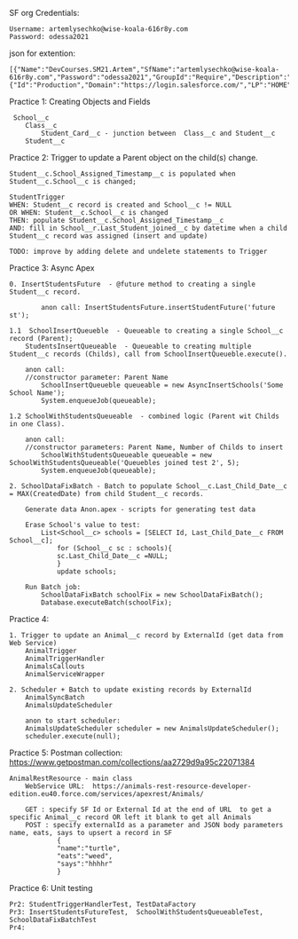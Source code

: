 SF org Credentials:
    
    Username: artemlysechko@wise-koala-616r8y.com
    Password: odessa2021

json for extention:
    
    [{"Name":"DevCourses.SM21.Artem","SfName":"artemlysechko@wise-koala-616r8y.com","Password":"odessa2021","GroupId":"Require","Description":"","orgId":"","Type":{"Id":"Production","Domain":"https://login.salesforce.com/","LP":"HOME","landingPageOtherUrl":""}}]

Practice 1: Creating Objects and Fields
       
     School__c
        Class__c
            Student_Card__c - junction between  Class__c and Student__c
        Student__c

Practice 2: Trigger to update a Parent object on the child(s) change.

    Student__c.School_Assigned_Timestamp__c is populated when Student__c.School__c is changed;

    StudentTrigger
    WHEN: Student__c record is created and School__c != NULL
    OR WHEN: Student__c.School__c is changed 
    THEN: populate Student__c.School_Assigned_Timestamp__c
    AND: fill in School__r.Last_Student_joined__c by datetime when a child Student__c record was assigned (insert and update)

    TODO: improve by adding delete and undelete statements to Trigger

Practice 3: Async Apex
    
    0. InsertStudentsFuture  - @future method to creating a single Student__c record.

            anon call: InsertStudentsFuture.insertStudentFuture('future st');

    1.1  SchoolInsertQueueble  - Queueable to creating a single School__c record (Parent);
        StudentsInsertQueueable  - Queueable to creating multiple Student__c records (Childs), call from SchoolInsertQueueble.execute().

        anon call: 
        //constructor parameter: Parent Name
            SchoolInsertQueueble queueable = new AsyncInsertSchools('Some School Name');
            System.enqueueJob(queueable);

    1.2 SchoolWithStudentsQueueable  - combined logic (Parent wit Childs in one Class).

        anon call: 
        //constructor parameters: Parent Name, Number of Childs to insert 
            SchoolWithStudentsQueueable queueable = new SchoolWithStudentsQueueable('Queuebles joined test 2', 5);
            System.enqueueJob(queueable);

    2. SchoolDataFixBatch - Batch to populate School__c.Last_Child_Date__c = MAX(CreatedDate) from child Student__c records.
        
        Generate data Anon.apex - scripts for generating test data
        
        Erase School's value to test: 
            List<School__c> schools = [SELECT Id, Last_Child_Date__c FROM School__c];
                for (School__c sc : schools){
                sc.Last_Child_Date__c =NULL;
                }
                update schools;

        Run Batch job:
            SchoolDataFixBatch schoolFix = new SchoolDataFixBatch();
            Database.executeBatch(schoolFix);

Practice 4:

    1. Trigger to update an Animal__c record by ExternalId (get data from Web Service)
        AnimalTrigger
        AnimalTriggerHandler
        AnimalsCallouts
        AnimalServiceWrapper

    2. Scheduler + Batch to update existing records by ExternalId
        AnimalSyncBatch
        AnimalsUpdateScheduler

        anon to start scheduler: 
        AnimalsUpdateScheduler scheduler = new AnimalsUpdateScheduler();
        scheduler.execute(null);

Practice 5:
    Postman collection: https://www.getpostman.com/collections/aa2729d9a95c22071384
    
    AnimalRestResource - main class
        WebService URL:  https://animals-rest-resource-developer-edition.eu40.force.com/services/apexrest/Animals/

        GET : specify SF Id or External Id at the end of URL  to get a specific Animal__c record OR left it blank to get all Animals
        POST : specify externalId as a parameter and JSON body parameters name, eats, says to upsert a record in SF
                {
                "name":"turtle",
                "eats":"weed",
                "says":"hhhhr"
                }

Practice 6: Unit testing
    
    Pr2: StudentTriggerHandlerTest, TestDataFactory
    Pr3: InsertStudentsFutureTest,  SchoolWithStudentsQueueableTest, SchoolDataFixBatchTest
    Pr4: 
